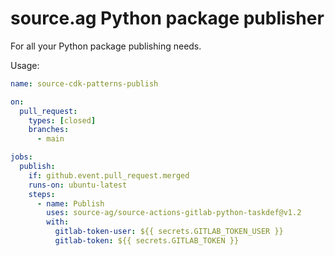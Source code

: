 # source.ag Python package publisher

For all your Python package publishing needs.

Usage:


```yaml
name: source-cdk-patterns-publish

on:
  pull_request:
    types: [closed]
    branches:
      - main

jobs:
  publish:
    if: github.event.pull_request.merged
    runs-on: ubuntu-latest
    steps:
      - name: Publish
        uses: source-ag/source-actions-gitlab-python-taskdef@v1.2
        with:
          gitlab-token-user: ${{ secrets.GITLAB_TOKEN_USER }}
          gitlab-token: ${{ secrets.GITLAB_TOKEN }}
```
